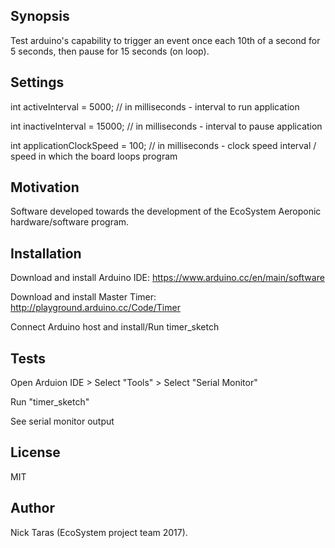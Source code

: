 ## Synopsis

Test arduino's capability to trigger an event once each 10th of a second for 5 seconds, then pause for 15 seconds (on loop).

## Settings

int activeInterval = 5000;         // in milliseconds - interval to run application

int inactiveInterval = 15000;      // in milliseconds - interval to pause application

int applicationClockSpeed = 100;   // in milliseconds - clock speed interval / speed in which the board loops program

## Motivation

Software developed towards the development of the EcoSystem Aeroponic hardware/software program.

## Installation

Download and install Arduino IDE: https://www.arduino.cc/en/main/software

Download and install Master Timer: http://playground.arduino.cc/Code/Timer

Connect Arduino host and install/Run timer_sketch

## Tests

Open Arduion IDE > Select "Tools" > Select "Serial Monitor"

Run "timer_sketch"

See serial monitor output

## License

MIT

## Author

Nick Taras (EcoSystem project team 2017).
